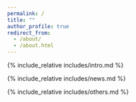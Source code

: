 ```yaml
---
permalink: /
title: ""
author_profile: true
redirect_from: 
  - /about/
  - /about.html
---
```


<span class='anchor' id='about-me'></span>
{% include_relative includes/intro.md %}

{% include_relative includes/news.md %}

<!-- {% include_relative includes/pub.md %}

{% include_relative includes/honers.md %} -->

{% include_relative includes/others.md %}

<span class='anchor' id='about-me'></span>

